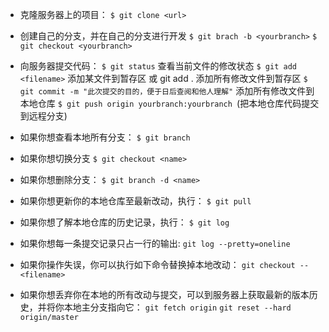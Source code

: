 * 克隆服务器上的项目：
 `$ git clone <url>`
* 创建自己的分支，并在自己的分支进行开发
`$ git brach -b <yourbranch>`
` $ git checkout <yourbranch> `
* 向服务器提交代码：
`$ git status` 查看当前文件的修改状态
`$ git add <filename>` 添加某文件到暂存区 或 git add . 添加所有修改文件到暂存区
`$ git commit -m "此次提交的目的，便于日后查阅和他人理解"`  添加所有修改文件到本地仓库
`$ git push origin yourbranch:yourbranch `(把本地仓库代码提交到远程分支)

* 如果你想查看本地所有分支：
`$ git branch` 
* 如果你想切换分支
`$ git checkout <name>`
* 如果你想删除分支：
`$ git branch -d <name>`
* 如果你想更新你的本地仓库至最新改动，执行：
`$ git pull`
* 如果你想了解本地仓库的历史记录，执行：
`$ git log`
* 如果你想每一条提交记录只占一行的输出:
`git log --pretty=oneline`
* 如果你操作失误，你可以执行如下命令替换掉本地改动：
`git checkout -- <filename>`
* 如果你想丢弃你在本地的所有改动与提交，可以到服务器上获取最新的版本历史，并将你本地主分支指向它：
`git fetch origin`
`git reset --hard origin/master`

